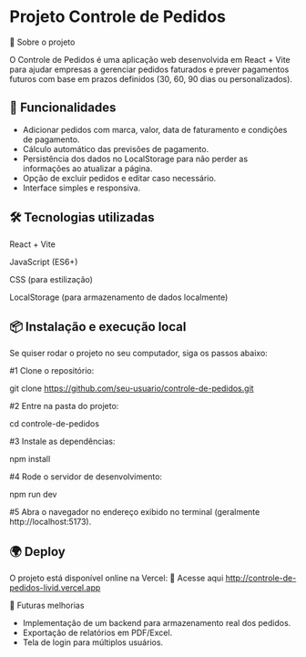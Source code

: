 
# Projeto Controle de Pedidos

📝 Sobre o projeto

O Controle de Pedidos é uma aplicação web desenvolvida em React + Vite para ajudar empresas a gerenciar pedidos faturados e prever pagamentos futuros com base em prazos definidos (30, 60, 90 dias ou personalizados).

## 🚀 Funcionalidades
- Adicionar pedidos com marca, valor, data de faturamento e condições de pagamento.
- Cálculo automático das previsões de pagamento.
- Persistência dos dados no LocalStorage para não perder as informações ao atualizar a página.
- Opção de excluir pedidos e editar caso necessário.
- Interface simples e responsiva.

## 🛠 Tecnologias utilizadas

React + Vite

JavaScript (ES6+)

CSS (para estilização)

LocalStorage (para armazenamento de dados localmente)
## 📦 Instalação e execução local

Se quiser rodar o projeto no seu computador, siga os passos abaixo:

#1 Clone o repositório:

git clone https://github.com/seu-usuario/controle-de-pedidos.git

#2 Entre na pasta do projeto:

cd controle-de-pedidos

#3 Instale as dependências:

npm install

#4 Rode o servidor de desenvolvimento:

npm run dev

#5 Abra o navegador no endereço exibido no terminal (geralmente http://localhost:5173).
    
## 🌍 Deploy

O projeto está disponível online na Vercel:
🔗 Acesse aqui http://controle-de-pedidos-livid.vercel.app

📌 Futuras melhorias

- Implementação de um backend para armazenamento real dos pedidos.
- Exportação de relatórios em PDF/Excel.
- Tela de login para múltiplos usuários.



